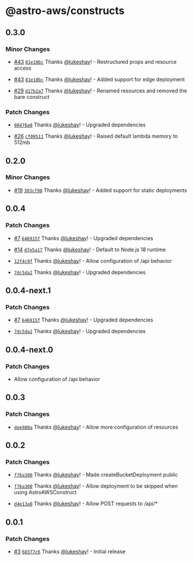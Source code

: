 # @astro-aws/constructs

## 0.3.0

### Minor Changes

- [#43](https://github.com/lukeshay/astro-aws/pull/43) [`81e10bc`](https://github.com/lukeshay/astro-aws/commit/81e10bc93d6febcdb1571150c29af5c63239b9a6) Thanks [@lukeshay](https://github.com/lukeshay)! - Restructured props and resource access

- [#43](https://github.com/lukeshay/astro-aws/pull/43) [`81e10bc`](https://github.com/lukeshay/astro-aws/commit/81e10bc93d6febcdb1571150c29af5c63239b9a6) Thanks [@lukeshay](https://github.com/lukeshay)! - Added support for edge deployment

- [#29](https://github.com/lukeshay/astro-aws/pull/29) [`d17b2a7`](https://github.com/lukeshay/astro-aws/commit/d17b2a7cf7c1c8ee0ca4acc1d610c8ee040969c4) Thanks [@lukeshay](https://github.com/lukeshay)! - Renamed resources and removed the bare construct

### Patch Changes

- [`08476a0`](https://github.com/lukeshay/astro-aws/commit/08476a081c2c6bbac8b5beab1ca2afea6e7e2c60) Thanks [@lukeshay](https://github.com/lukeshay)! - Upgraded dependencies

- [#26](https://github.com/lukeshay/astro-aws/pull/26) [`cf09511`](https://github.com/lukeshay/astro-aws/commit/cf09511345e0ac932d518f9cc3561abe106ae4ec) Thanks [@lukeshay](https://github.com/lukeshay)! - Raised default lambda memory to 512mb

## 0.2.0

### Minor Changes

- [#19](https://github.com/lukeshay/astro-aws/pull/19) [`303cf98`](https://github.com/lukeshay/astro-aws/commit/303cf98e055330e811744f18645d7936c80a0a5c) Thanks [@lukeshay](https://github.com/lukeshay)! - Added support for static deployments

## 0.0.4

### Patch Changes

- [#7](https://github.com/lukeshay/astro-aws/pull/7) [`646915f`](https://github.com/lukeshay/astro-aws/commit/646915f227c27af02084e7fe7b1c1e69c9ad9e7d) Thanks [@lukeshay](https://github.com/lukeshay)! - Upgraded dependencies

- [#14](https://github.com/lukeshay/astro-aws/pull/14) [`d7e5a17`](https://github.com/lukeshay/astro-aws/commit/d7e5a17337537343a4302920f8fbde1ba60c8e2c) Thanks [@lukeshay](https://github.com/lukeshay)! - Default to Node.js 18 runtime

- [`12f4c9f`](https://github.com/lukeshay/astro-aws/commit/12f4c9ff03e368307895fd06c9ee35ad5958bfb0) Thanks [@lukeshay](https://github.com/lukeshay)! - Allow configuration of /api behavior

- [`7dc5da2`](https://github.com/lukeshay/astro-aws/commit/7dc5da287af714b83e39b13a59eb2839d65c16d1) Thanks [@lukeshay](https://github.com/lukeshay)! - Upgraded dependencies

## 0.0.4-next.1

### Patch Changes

- [#7](https://github.com/lukeshay/astro-aws/pull/7) [`646915f`](https://github.com/lukeshay/astro-aws/commit/646915f227c27af02084e7fe7b1c1e69c9ad9e7d) Thanks [@lukeshay](https://github.com/lukeshay)! - Upgraded dependencies

- [`7dc5da2`](https://github.com/lukeshay/astro-aws/commit/7dc5da287af714b83e39b13a59eb2839d65c16d1) Thanks [@lukeshay](https://github.com/lukeshay)! - Upgraded dependencies

## 0.0.4-next.0

### Patch Changes

- Allow configuration of /api behavior

## 0.0.3

### Patch Changes

- [`dee988a`](https://github.com/lukeshay/astro-aws/commit/dee988a8c32edc15a62a17e3a053b9a333bf2f80) Thanks [@lukeshay](https://github.com/lukeshay)! - Allow more configuration of resources

## 0.0.2

### Patch Changes

- [`f76a300`](https://github.com/lukeshay/astro-aws/commit/f76a30043aad8cd8a43973f4f9b93d45427dc406) Thanks [@lukeshay](https://github.com/lukeshay)! - Made createBucketDeployment public

- [`f76a300`](https://github.com/lukeshay/astro-aws/commit/f76a30043aad8cd8a43973f4f9b93d45427dc406) Thanks [@lukeshay](https://github.com/lukeshay)! - Allow deployment to be skipped when using AstroAWSConstruct

- [`d4e13a0`](https://github.com/lukeshay/astro-aws/commit/d4e13a060f30702d50e3cd2d3d076549b6aa4da9) Thanks [@lukeshay](https://github.com/lukeshay)! - Allow POST requests to /api/\*

## 0.0.1

### Patch Changes

- [#3](https://github.com/lukeshay/astro-aws/pull/3) [`68377c6`](https://github.com/lukeshay/astro-aws/commit/68377c6e2d5b3cf6fe53f706421d95161aba91f7) Thanks [@lukeshay](https://github.com/lukeshay)! - Initial release
